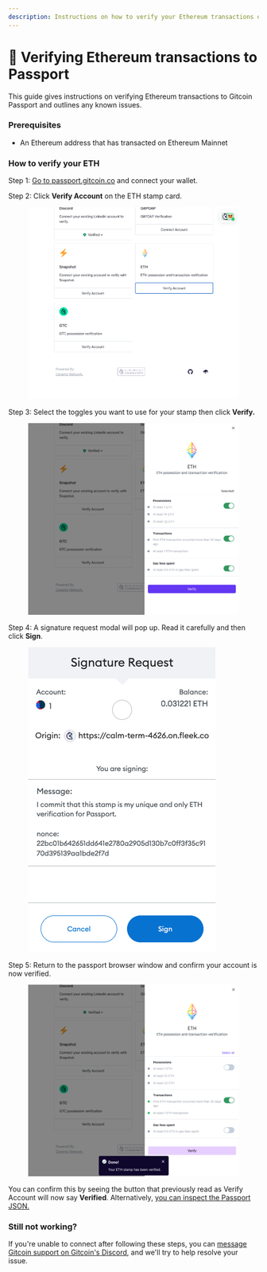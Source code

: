 ```yaml
---
description: Instructions on how to verify your Ethereum transactions on Gitcoin Passport.
---
```


# 🔌 Verifying Ethereum transactions to Passport

This guide gives instructions on verifying Ethereum transactions to Gitcoin Passport and outlines any known issues.

### Prerequisites

* An Ethereum address that has transacted on Ethereum Mainnet

### How to verify your ETH

Step 1: [Go to passport.gitcoin.co](https://passport.gitcoin.co/) and connect your wallet.

Step 2: Click **Verify Account** on the ETH stamp card.

<figure><img src="../../.gitbook/assets/eth-one.png" alt=""><figcaption></figcaption></figure>

Step 3: Select the toggles you want to use for your stamp then click **Verify.**

<figure><img src="../../.gitbook/assets/eth-two.png" alt=""><figcaption></figcaption></figure>

Step 4: A signature request modal will pop up. Read it carefully and then click **Sign**.

<figure><img src="../../.gitbook/assets/eth-three.png" alt=""><figcaption></figcaption></figure>

Step 5: Return to the passport browser window and confirm your account is now verified.

<figure><img src="../../.gitbook/assets/eth-four.png" alt=""><figcaption></figcaption></figure>

You can confirm this by seeing the button that previously read as Verify Account will now say **Verified**. Alternatively, [you can inspect the Passport JSON.](../common-questions/how-to-access-your-passport-json.md)

### Still not working?

If you're unable to connect after following these steps, you can [message Gitcoin support on Gitcoin's Discord](https://discord.gg/b5PEjyVFXT), and we'll try to help resolve your issue.
